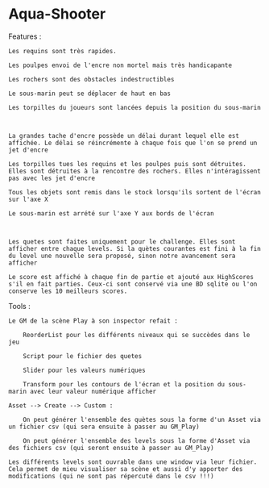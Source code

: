 # Aqua-Shooter

Features :

    Les requins sont très rapides.

    Les poulpes envoi de l'encre non mortel mais très handicapante

    Les rochers sont des obstacles indestructibles

    Le sous-marin peut se déplacer de haut en bas

    Les torpilles du joueurs sont lancées depuis la position du sous-marin
    
    
    
    La grandes tache d'encre possède un délai durant lequel elle est affichée. Le délai se réincrémente à chaque fois que l'on se prend un jet d'encre

    Les torpilles tues les requins et les poulpes puis sont détruites. Elles sont détruites à la rencontre des rochers. Elles n'intéragissent pas avec les jet d'encre
    
    Tous les objets sont remis dans le stock lorsqu'ils sortent de l'écran sur l'axe X
    
    Le sous-marin est arrété sur l'axe Y aux bords de l'écran
    
    
    
    Les quetes sont faites uniquement pour le challenge. Elles sont afficher entre chaque levels. Si la quètes courantes est fini à la fin du level une nouvelle sera proposé, sinon notre avancement sera afficher
    
    Le score est affiché à chaque fin de partie et ajouté aux HighScores s'il en fait parties. Ceux-ci sont conservé via une BD sqlite ou l'on conserve les 10 meilleurs scores.
    
Tools :

    Le GM de la scène Play à son inspector refait :
    
        ReorderList pour les différents niveaux qui se succèdes dans le jeu
        
        Script pour le fichier des quetes
        
        Slider pour les valeurs numériques
        
        Transform pour les contours de l'écran et la position du sous-marin avec leur valeur numérique afficher
        
    Asset --> Create --> Custom :
    
        On peut générer l'ensemble des quètes sous la forme d'un Asset via un fichier csv (qui sera ensuite à passer au GM_Play)
        
        On peut générer l'ensemble des levels sous la forme d'Asset via des fichiers csv (qui seront ensuite à passer au GM_Play)
        
    Les différents levels sont ouvrable dans une window via leur fichier. Cela permet de mieu visualiser sa scène et aussi d'y apporter des modifications (qui ne sont pas répercuté dans le csv !!!)
